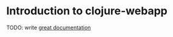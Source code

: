 # Introduction to clojure-webapp

TODO: write [great documentation](http://jacobian.org/writing/what-to-write/)

